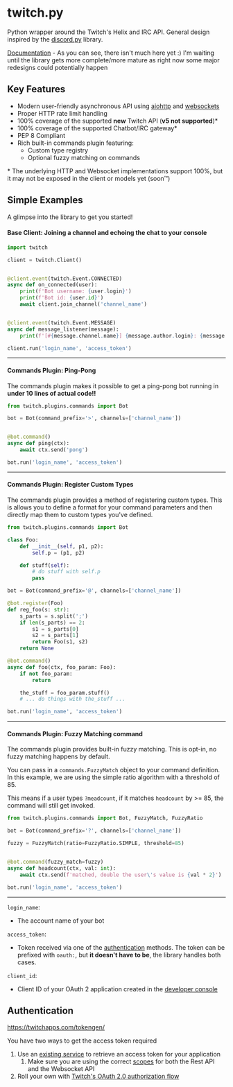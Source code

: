 # twitch.py
Python wrapper around the Twitch's Helix and IRC API. General
design inspired by the [discord.py](https://github.com/Rapptz/discord.py/) library.


[Documentation](https://twitchpi.readthedocs.io/en/latest/)
    - As you can see, there isn't much here yet :) I'm waiting until the library gets more complete/more mature as right now some major redesigns could potentially happen

## Key Features

- Modern user-friendly asynchronous API using [aiohttp](https://aiohttp.readthedocs.io/en/stable/) and [websockets](https://websockets.readthedocs.io/en/stable/)
- Proper HTTP rate limit handling
- 100% coverage of the supported **new** Twitch API (**v5 not supported**)*
- 100% coverage of the supported Chatbot/IRC gateway*
- PEP 8 Compliant
- Rich built-in commands plugin featuring:
    - Custom type registry
    - Optional fuzzy matching on commands

\* The underlying HTTP and Websocket implementations support 100%, but it may not be exposed in the client or models yet (soon:tm:)

## Simple Examples
A glimpse into the library to get you started!
#### Base Client: Joining a channel and echoing the chat to your console
```python
import twitch

client = twitch.Client()


@client.event(twitch.Event.CONNECTED)
async def on_connected(user):
    print(f'Bot username: {user.login}')
    print(f'Bot id: {user.id}')
    await client.join_channel('channel_name')


@client.event(twitch.Event.MESSAGE)
async def message_listener(message):
    print(f'[#{message.channel.name}] {message.author.login}: {message.content}')

client.run('login_name', 'access_token')
```
-----------

#### Commands Plugin: Ping-Pong
The commands plugin makes it possible to get a ping-pong bot running in **under 10 lines of actual code!!**
```python
from twitch.plugins.commands import Bot

bot = Bot(command_prefix='>', channels=['channel_name'])


@bot.command()
async def ping(ctx):
    await ctx.send('pong')

bot.run('login_name', 'access_token')
```
-----------

#### Commands Plugin: Register Custom Types
The commands plugin provides a method of registering custom types.
This is allows you to define a format for your command parameters and then
directly map them to custom types you've defined.
```python
from twitch.plugins.commands import Bot

class Foo:
    def __init__(self, p1, p2):
        self.p = (p1, p2)

    def stuff(self):
        # do stuff with self.p
        pass

bot = Bot(command_prefix='@', channels=['channel_name'])

@bot.register(Foo)
def reg_foo(s: str):
    s_parts = s.split(';')
    if len(s_parts) == 2:
        s1 = s_parts[0]
        s2 = s_parts[1]
        return Foo(s1, s2)
    return None

@bot.command()
async def foo(ctx, foo_param: Foo):
    if not foo_param:
        return

    the_stuff = foo_param.stuff()
    # ... do things with the_stuff ...

bot.run('login_name', 'access_token')
```

-----------
#### Commands Plugin: Fuzzy Matching command
The commands plugin provides built-in fuzzy matching. This is opt-in,
no fuzzy matching happens by default.

You can pass in a `commands.FuzzyMatch` object to your command definition. In this
example, we are using the simple ratio algorithm with a threshold of 85.

This means if a user types `?meadcount`, if it matches `headcount` by >= 85,
the command will still get invoked.
```python
from twitch.plugins.commands import Bot, FuzzyMatch, FuzzyRatio

bot = Bot(command_prefix='?', channels=['channel_name'])

fuzzy = FuzzyMatch(ratio=FuzzyRatio.SIMPLE, threshold=85)


@bot.command(fuzzy_match=fuzzy)
async def headcount(ctx, val: int):
    await ctx.send(f'matched, double the user\'s value is {val * 2}')

bot.run('login_name', 'access_token')
```
-----------

``login_name``:
- The account name of your bot

``access_token``:
- Token received via one of the [authentication](#authentication) methods. The token can be prefixed with ``oauth:``, but **it doesn't have to be**, the library handles both cases.

``client_id``:
- Client ID of your OAuth 2 application created in the [developer console](https://dev.twitch.tv/console/apps)

## Authentication
https://twitchapps.com/tokengen/

You have two ways to get the access token required
1. Use an [existing service](https://twitchapps.com/tokengen/) to retrieve an access token for your application
   1. Make sure you are using the correct [scopes](https://dev.twitch.tv/docs/authentication/scopes/) for both the Rest API and the Websocket API
2. Roll your own with [Twitch's OAuth 2.0 authorization flow](https://dev.twitch.tv/docs/authentication#getting-tokens)
